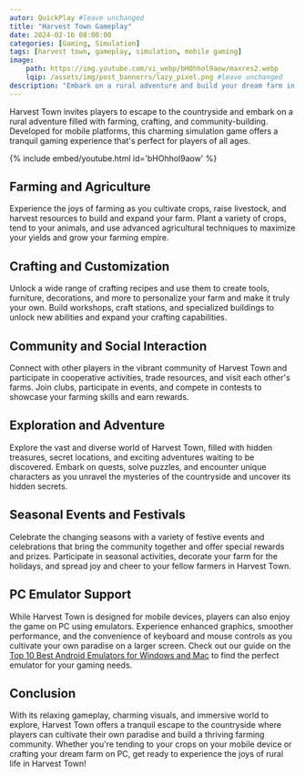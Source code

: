 ```yaml
---
autor: QuickPlay #leave unchanged
title: "Harvest Town Gameplay"
date: 2024-02-16 08:00:00
categories: [Gaming, Simulation]
tags: [harvest town, gameplay, simulation, mobile gaming]
image: 
    path: https://img.youtube.com/vi_webp/bHOhhol9aow/maxres2.webp 
    lqip: /assets/img/post_bannerrs/lazy_pixel.png #leave unchanged
description: "Embark on a rural adventure and build your dream farm in Harvest Town, a charming simulation game that offers players the chance to experience the joys of farming, crafting, and community-building. Discover its relaxing gameplay, vibrant world, and how to cultivate your own paradise on both mobile and PC with emulators."
---
```


Harvest Town invites players to escape to the countryside and embark on a rural adventure filled with farming, crafting, and community-building. Developed for mobile platforms, this charming simulation game offers a tranquil gaming experience that's perfect for players of all ages.

{% include embed/youtube.html id='bHOhhol9aow' %}

## Farming and Agriculture
Experience the joys of farming as you cultivate crops, raise livestock, and harvest resources to build and expand your farm. Plant a variety of crops, tend to your animals, and use advanced agricultural techniques to maximize your yields and grow your farming empire.

## Crafting and Customization
Unlock a wide range of crafting recipes and use them to create tools, furniture, decorations, and more to personalize your farm and make it truly your own. Build workshops, craft stations, and specialized buildings to unlock new abilities and expand your crafting capabilities.

## Community and Social Interaction
Connect with other players in the vibrant community of Harvest Town and participate in cooperative activities, trade resources, and visit each other's farms. Join clubs, participate in events, and compete in contests to showcase your farming skills and earn rewards.

## Exploration and Adventure
Explore the vast and diverse world of Harvest Town, filled with hidden treasures, secret locations, and exciting adventures waiting to be discovered. Embark on quests, solve puzzles, and encounter unique characters as you unravel the mysteries of the countryside and uncover its hidden secrets.

## Seasonal Events and Festivals
Celebrate the changing seasons with a variety of festive events and celebrations that bring the community together and offer special rewards and prizes. Participate in seasonal activities, decorate your farm for the holidays, and spread joy and cheer to your fellow farmers in Harvest Town.

## PC Emulator Support
While Harvest Town is designed for mobile devices, players can also enjoy the game on PC using emulators. Experience enhanced graphics, smoother performance, and the convenience of keyboard and mouse controls as you cultivate your own paradise on a larger screen. Check out our guide on the [Top 10 Best Android Emulators for Windows and Mac](https://quickplaymobile.github.io/posts/Top-10-Best-Android-Emulators-for-Windows-and-Mac/) to find the perfect emulator for your gaming needs.

## Conclusion
With its relaxing gameplay, charming visuals, and immersive world to explore, Harvest Town offers a tranquil escape to the countryside where players can cultivate their own paradise and build a thriving farming community. Whether you're tending to your crops on your mobile device or crafting your dream farm on PC, get ready to experience the joys of rural life in Harvest Town!

